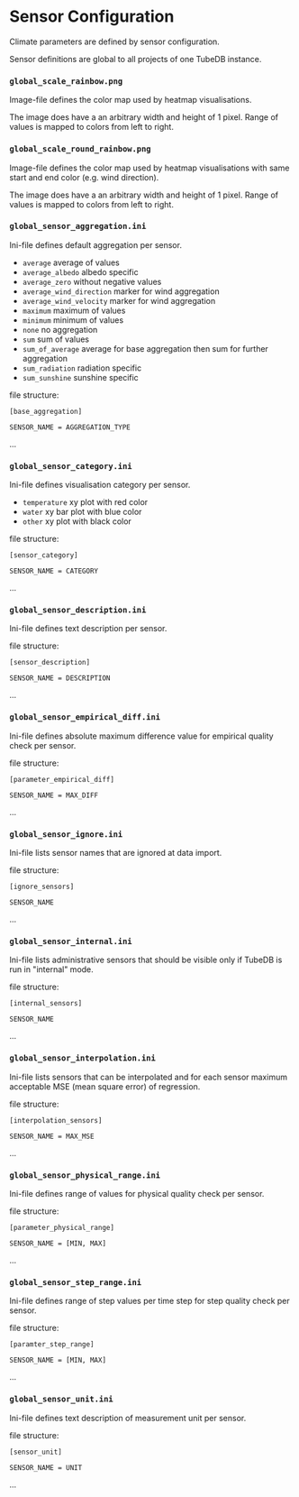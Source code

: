 Sensor Configuration
===

Climate parameters are defined by sensor configuration. 

Sensor definitions are global to all projects of one TubeDB instance.

### `global_scale_rainbow.png`

Image-file defines the color map used by heatmap visualisations.

The image does have a an arbitrary width and height of 1 pixel. Range of values is mapped to colors from left to right.

### `global_scale_round_rainbow.png`

Image-file defines the color map used by heatmap visualisations with same start and end color (e.g. wind direction).

The image does have a an arbitrary width and height of 1 pixel. Range of values is mapped to colors from left to right.

### `global_sensor_aggregation.ini`

Ini-file defines default aggregation per sensor.

* `average` average of values
* `average_albedo` albedo specific	
* `average_zero` without negative values
* `average_wind_direction` marker for wind aggregation			
* `average_wind_velocity` marker for wind aggregation
* `maximum` maximum of values
* `minimum` minimum of values
* `none`	no aggregation						
* `sum` sum of values		
* `sum_of_average` average for base aggregation then sum for further aggregation			
* `sum_radiation` radiation specific
* `sum_sunshine`  sunshine specific

file structure:

`[base_aggregation]`

`SENSOR_NAME = AGGREGATION_TYPE`
 
...

### `global_sensor_category.ini`

Ini-file defines visualisation category per sensor.

* `temperature` xy plot with red color
* `water` xy bar plot with blue color
* `other` xy plot with black color

file structure:

`[sensor_category]`

`SENSOR_NAME = CATEGORY`
 
...


### `global_sensor_description.ini`

Ini-file defines text description per sensor.

file structure:

`[sensor_description]`

`SENSOR_NAME = DESCRIPTION`
 
...


### `global_sensor_empirical_diff.ini`

Ini-file defines absolute maximum difference value for empirical quality check per sensor.

file structure:

`[parameter_empirical_diff]`

`SENSOR_NAME = MAX_DIFF`
 
...

### `global_sensor_ignore.ini`

Ini-file lists sensor names that are ignored at data import.

file structure:

`[ignore_sensors]`

`SENSOR_NAME`
 
...

### `global_sensor_internal.ini`

Ini-file lists administrative sensors that should be visible only if TubeDB is run in "internal" mode.

file structure:

`[internal_sensors]`

`SENSOR_NAME`
 
...

### `global_sensor_interpolation.ini`

Ini-file lists sensors that can be interpolated and for each sensor maximum acceptable MSE (mean square error) of regression.

file structure:

`[interpolation_sensors]`

`SENSOR_NAME = MAX_MSE`
 
...

### `global_sensor_physical_range.ini`

Ini-file defines range of values for physical quality check per sensor.

file structure:

`[parameter_physical_range]`

`SENSOR_NAME = [MIN, MAX]`
 
...

### `global_sensor_step_range.ini`

Ini-file defines range of step values per time step for step quality check per sensor.

file structure:

`[paramter_step_range]`

`SENSOR_NAME = [MIN, MAX]`
 
...

### `global_sensor_unit.ini`

Ini-file defines text description of measurement unit per sensor.

file structure:

`[sensor_unit]`

`SENSOR_NAME = UNIT`
 
...

